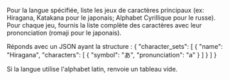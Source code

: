 Pour la langue spécifiée, liste les jeux de caractères principaux (ex: Hiragana, Katakana pour le japonais; Alphabet Cyrillique pour le russe).
Pour chaque jeu, fournis la liste complète des caractères avec leur prononciation (romaji pour le japonais).

Réponds avec un JSON ayant la structure :
{ "character_sets": [ { "name": "Hiragana", "characters": [ { "symbol": "あ", "pronunciation": "a" } ] } ] }

Si la langue utilise l'alphabet latin, renvoie un tableau vide.